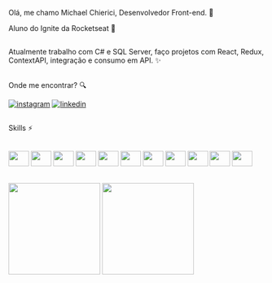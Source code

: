 Olá, me chamo Michael Chierici, Desenvolvedor Front-end. 👋 

Aluno do Ignite da Rocketseat :rocket:
##
Atualmente trabalho com C# e SQL Server, faço projetos com React, Redux, ContextAPI, integração e consumo em API. ✨ 

##
Onde me encontrar? :mag:

[![instagram](https://img.shields.io/badge/Instagram-E4405F?style=for-the-badge&logo=instagram&logoColor=white)](https://www.instagram.com/michaelchierici/)
[![linkedin](https://img.shields.io/badge/LinkedIn-0077B5?style=for-the-badge&logo=linkedin&logoColor=white)](https://br.linkedin.com/in/michael-chierici-1880b3208)

##

Skills :zap:

  <div style="display: inline_block"><br>
  <img height="30" width="40" src="https://cdn.jsdelivr.net/gh/devicons/devicon/icons/react/react-original.svg" />
  <img height="30" width="40" src="https://cdn.jsdelivr.net/gh/devicons/devicon/icons/redux/redux-original.svg" />
  <img height="30" width="40" src="https://cdn.jsdelivr.net/gh/devicons/devicon/icons/javascript/javascript-original.svg" />
  <img height="30" width="40" src="https://cdn.jsdelivr.net/gh/devicons/devicon/icons/csharp/csharp-original.svg" />
  <img height="30" width="40" src="https://cdn.jsdelivr.net/gh/devicons/devicon/icons/html5/html5-original.svg" />
  <img height="30" width="40" src="https://cdn.jsdelivr.net/gh/devicons/devicon/icons/css3/css3-original.svg" />
  <img height="30" width="40" src="https://cdn.jsdelivr.net/gh/devicons/devicon/icons/sass/sass-original.svg" />
  <img height="30" width="40" src="https://cdn.jsdelivr.net/gh/devicons/devicon/icons/git/git-original.svg" />
  <img height="30" width="40" src="https://cdn.jsdelivr.net/gh/devicons/devicon/icons/sourcetree/sourcetree-original-wordmark.svg"/>
  <img height="30" width="40" src="https://cdn.jsdelivr.net/gh/devicons/devicon/icons/bitbucket/bitbucket-original-wordmark.svg" />
 
  <img height="30" width="40" src="https://cdn.jsdelivr.net/gh/devicons/devicon/icons/microsoftsqlserver/microsoftsqlserver-plain.svg" />
  </div>
 
##

<img height="180em" src="https://github-readme-stats.vercel.app/api?username=michaelchierici&theme=blue-green" /> <img height="180em" src="https://github-readme-stats.vercel.app/api/top-langs/?username=michaelchierici&theme=blue-green&layout=compact" />
 




<!---
michaelchierici/michaelchierici is a ✨ special ✨ repository because its `README.md` (this file) appears on your GitHub profile.
You can click the Preview link to take a look at your changes.
--->
